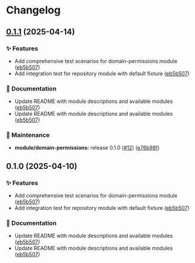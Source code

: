 # Changelog

## [0.1.1](https://github.com/Excoriate/terraform-aws-codeartifact/compare/v0.1.0...v0.1.1) (2025-04-14)


### ✨ Features

* Add comprehensive test scenarios for domain-permissions module ([eb5b507](https://github.com/Excoriate/terraform-aws-codeartifact/commit/eb5b507f242d6bf6e7179b2a04342b6918d433c9))
* Add integration test for repository module with default fixture ([eb5b507](https://github.com/Excoriate/terraform-aws-codeartifact/commit/eb5b507f242d6bf6e7179b2a04342b6918d433c9))


### 📝 Documentation

* Update README with module descriptions and available modules ([eb5b507](https://github.com/Excoriate/terraform-aws-codeartifact/commit/eb5b507f242d6bf6e7179b2a04342b6918d433c9))
* Update README with module descriptions and available modules ([eb5b507](https://github.com/Excoriate/terraform-aws-codeartifact/commit/eb5b507f242d6bf6e7179b2a04342b6918d433c9))


### 🔧 Maintenance

* **module/domain-permissions:** release 0.1.0 ([#12](https://github.com/Excoriate/terraform-aws-codeartifact/issues/12)) ([e76b98f](https://github.com/Excoriate/terraform-aws-codeartifact/commit/e76b98f873c2b56c4776a8475f9d3261f7b9f583))

## 0.1.0 (2025-04-10)


### ✨ Features

* Add comprehensive test scenarios for domain-permissions module ([eb5b507](https://github.com/Excoriate/terraform-aws-codeartifact/commit/eb5b507f242d6bf6e7179b2a04342b6918d433c9))
* Add integration test for repository module with default fixture ([eb5b507](https://github.com/Excoriate/terraform-aws-codeartifact/commit/eb5b507f242d6bf6e7179b2a04342b6918d433c9))


### 📝 Documentation

* Update README with module descriptions and available modules ([eb5b507](https://github.com/Excoriate/terraform-aws-codeartifact/commit/eb5b507f242d6bf6e7179b2a04342b6918d433c9))
* Update README with module descriptions and available modules ([eb5b507](https://github.com/Excoriate/terraform-aws-codeartifact/commit/eb5b507f242d6bf6e7179b2a04342b6918d433c9))
